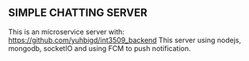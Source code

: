 ## SIMPLE CHATTING SERVER
This is an microservice server with: https://github.com/yuhbigd/int3509_backend
This server using nodejs, mongodb, socketIO and using FCM to push notification.